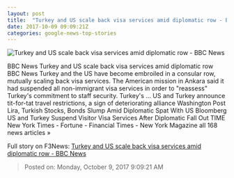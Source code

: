 ```yaml
---
layout: post
title:  "Turkey and US scale back visa services amid diplomatic row - BBC News"
date: 2017-10-09 09:09:21Z
categories: google-news-top-stories
---
```


![Turkey and US scale back visa services amid diplomatic row - BBC News](https://ichef-1.bbci.co.uk/news/1024/cpsprodpb/08B9/production/_98233220_embassy.jpg)

BBC News Turkey and US scale back visa services amid diplomatic row BBC News Turkey and the US have become embroiled in a consular row, mutually scaling back visa services. The American mission in Ankara said it had suspended all non-immigrant visa services in order to "reassess" Turkey's commitment to staff security. Turkey's ... US and Turkey announce tit-for-tat travel restrictions, a sign of deteriorating alliance Washington Post Lira, Turkish Stocks, Bonds Slump Amid Diplomatic Spat With US Bloomberg US and Turkey Suspend Visitor Visa Services After Diplomatic Fall Out TIME New York Times - Fortune - Financial Times - New York Magazine all 168 news articles »


Full story on F3News: [Turkey and US scale back visa services amid diplomatic row - BBC News](http://www.f3nws.com/n/4Vn4qH)

> Posted on: Monday, October 9, 2017 9:09:21 AM
